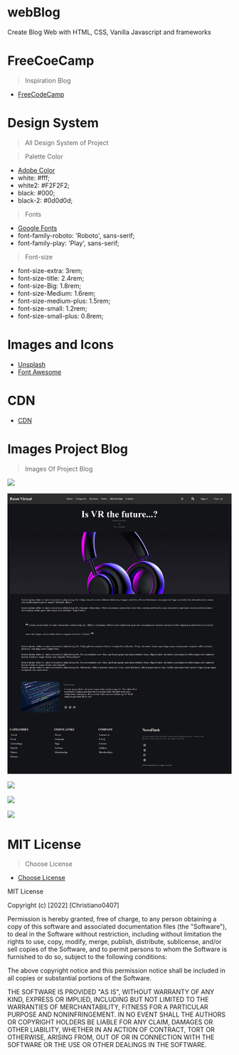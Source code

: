 # webBlog

Create Blog Web with HTML, CSS, Vanilla Javascript and frameworks

# FreeCoeCamp

> Inspiration Blog

- [FreeCodeCamp](https://www.youtube.com/channel/UC8butISFwT-Wl7EV0hUK0BQ)

# Design System

> All Design System of Project

> Palette Color

- [Adobe Color](https://color.adobe.com/es/create/color-wheel)
- white: #fff;
- white2: #F2F2F2;
- black: #000;
- black-2: #0d0d0d;

> Fonts

- [Google Fonts](https://fonts.google.com/)
- font-family-roboto: 'Roboto', sans-serif;
- font-family-play: 'Play', sans-serif;

> Font-size

- font-size-extra: 3rem;
- font-size-title: 2.4rem;
- font-size-Big: 1.8rem;
- font-size-Medium: 1.6rem;
- font-size-medium-plus: 1.5rem;
- font-size-small: 1.2rem;
- font-size-small-plus: 0.8rem;

# Images and Icons

- [Unsplash](https://unsplash.com/)
- [Font Awesome](https://fontawesome.com/icons?d=gallery)

# CDN

- [CDN](https://cdnjs.com/)

# Images Project Blog

> Images Of Project Blog

![](/src/assets/image/blog1.png)

![](/src/assets/image/blog.png)

![](src/assets/image/blog2.png)

![](/src/assets/image/blog3.png)

![](/src/assets/image/blog4.png)

# MIT License

> Choose License

- [Choose License](https://choosealicense.com/)

MIT License

Copyright (c) [2022] [Christiano0407]

Permission is hereby granted, free of charge, to any person obtaining a copy of this software and associated documentation files (the "Software"), to deal in the Software without restriction, including without limitation the rights to use, copy, modify, merge, publish, distribute, sublicense, and/or sell copies of the Software, and to permit persons to whom the Software is furnished to do so, subject to the following conditions:

The above copyright notice and this permission notice shall be included in all copies or substantial portions of the Software.

THE SOFTWARE IS PROVIDED "AS IS", WITHOUT WARRANTY OF ANY KIND, EXPRESS OR IMPLIED, INCLUDING BUT NOT LIMITED TO THE WARRANTIES OF MERCHANTABILITY, FITNESS FOR A PARTICULAR PURPOSE AND NONINFRINGEMENT. IN NO EVENT SHALL THE AUTHORS OR COPYRIGHT HOLDERS BE LIABLE FOR ANY CLAIM, DAMAGES OR OTHER LIABILITY, WHETHER IN AN ACTION OF CONTRACT, TORT OR OTHERWISE, ARISING FROM, OUT OF OR IN CONNECTION WITH THE SOFTWARE OR THE USE OR OTHER DEALINGS IN THE SOFTWARE.
